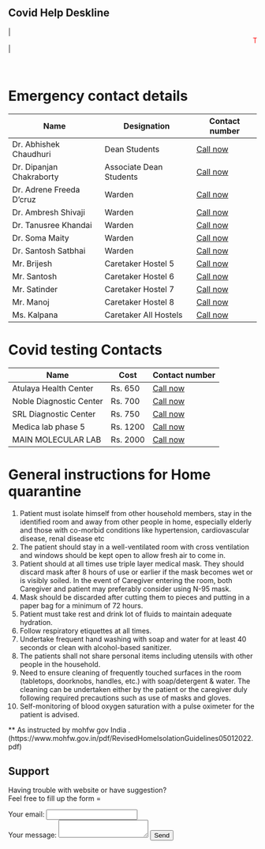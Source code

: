 ## Covid Help Deskline

| <MARQUEE style="color :red" SCROLLAMOUNT="10" ONMOUSEOVER="this.setAttribute('SCROLLAMOUNT', 0); this.stop()" ONMOUSEOUT="this.setAttribute('SCROLLAMOUNT', 5); this.start()" BEHAVIOR="scroll" DIRECTION="left" >Those who are having symptoms or had been in close contacts with any covid positive are requested to get their test done.</MARQUEE> | 


<strong style="color :red; "></strong> <br>

# Emergency contact details

|  Name                      | Designation             |   Contact number                          |
| --------------             | -------------           |   ---------                               |
| Dr. Abhishek Chaudhuri     | Dean Students           | <a href = "tel:9872125912"> Call now </a> |
| Dr. Dipanjan Chakraborty   | Associate Dean Students | <a href = "tel:8427570607"> Call now </a> | 
| Dr. Adrene Freeda D’cruz   | Warden                  | <a href = "tel:8968597358"> Call now </a> |
| Dr. Ambresh Shivaji        | Warden                  | <a href = "tel:8264379667"> Call now </a> |
| Dr. Tanusree Khandai       | Warden                  | <a href = "tel:9090026706"> Call now </a> |
| Dr. Soma Maity             | Warden                  | <a href = "tel:7602047752"> Call now </a> |
| Dr. Santosh Satbhai        | Warden                  | <a href = "tel:7347342835"> Call now </a> |
| Mr. Brijesh                | Caretaker Hostel 5      | <a href = "tel:9779876456"> Call now </a> |
| Mr. Santosh                | Caretaker Hostel 6      | <a href = "tel:9888152230"> Call now </a> |
| Mr. Satinder               | Caretaker Hostel 7      | <a href = "tel:9417237476"> Call now </a> |
| Mr. Manoj                  | Caretaker Hostel 8      | <a href = "tel:9872582757"> Call now </a> |
| Ms. Kalpana                | Caretaker All Hostels   | <a href = "tel:9814408329"> Call now </a> |

# Covid testing Contacts

|  Name                      | Cost                    |   Contact number                           |
| --------------             | -------------           |   ---------                                |
| Atulaya Health Center      | Rs. 650                 | <a href = "tel:9779599499"> Call now </a>  |
| Noble Diagnostic Center    | Rs. 700                 | <a href = "tel:8283023429"> Call now </a>  |
| SRL Diagnostic Center      | Rs. 750                 | <a href = "tel:01724061122"> Call now </a> |
| Medica lab phase 5         | Rs. 1200                | <a href = "tel:9780933181"> Call now </a>  |
| MAIN MOLECULAR LAB         | Rs. 2000                | <a href = "tel:8708669674"> Call now </a>  |



# General instructions for Home quarantine
<ol>
  <li> Patient must isolate himself from other household members, stay in the identified room
and away from other people in home, especially elderly and those with co-morbid
conditions like hypertension, cardiovascular disease, renal disease etc </li>
  <li> The patient should stay in a well-ventilated room with cross ventilation and windows
should be kept open to allow fresh air to come in. </li>
  <li> Patient should at all times use triple layer medical mask. They should discard mask after 8
hours of use or earlier if the mask becomes wet or is visibly soiled. In the event of Caregiver
entering the room, both Caregiver and patient may preferably consider using N-95 mask.
 </li>
  <li> Mask should be discarded after cutting them to pieces and putting in a paper bag for a
minimum of 72 hours.
 </li>
  <li> Patient must take rest and drink lot of fluids to maintain adequate hydration.
 </li>
  <li> Follow respiratory etiquettes at all times.
 </li>
  <li> Undertake frequent hand washing with soap and water for at least 40 seconds or clean
with alcohol-based sanitizer. </li>
  <li> The patients shall not share personal items including utensils with other people in the
household. 
 </li>
  <li> Need to ensure cleaning of frequently touched surfaces in the room (tabletops, doorknobs,
handles, etc.) with soap/detergent & water. The cleaning can be undertaken either by the
patient or the caregiver duly following required precautions such as use of masks and
gloves.  </li>
  <li> Self-monitoring of blood oxygen saturation with a pulse oximeter for the patient is advised.
 </li>
</ol>
** As instructed by mohfw gov India . (https://www.mohfw.gov.in/pdf/RevisedHomeIsolationGuidelines05012022.pdf)
  
## Support

Having trouble with website or have suggestion? 
  <br>
Feel free to fill up the form = 
<br>
<!-- modify this form HTML and place wherever you want your form -->
<form
  action="https://formspree.io/f/mrgjbqdg"
  method="POST"
>
  <label>
    Your email:
    <input type="email" name="_replyto">
  </label>
  <br>
  <label>
    Your message:
    <textarea name="message"></textarea>
  </label>
  <!-- your other form fields go here -->
  <button type="submit">Send</button>
</form>


